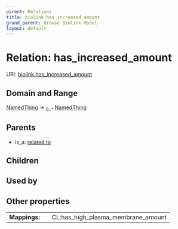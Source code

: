 ```yaml
---
parent: Relations
title: biolink:has_increased_amount
grand_parent: Browse Biolink Model
layout: default
---
```


# Relation: has_increased_amount




URI: [biolink:has_increased_amount](https://w3id.org/biolink/vocab/has_increased_amount)

## Domain and Range

[NamedThing](NamedThing.md) ->  <sub>0..*</sub> [NamedThing](NamedThing.md)

## Parents

 *  is_a: [related to](related_to.md)

## Children


## Used by


## Other properties

|  |  |  |
| --- | --- | --- |
| **Mappings:** | | CL:has_high_plasma_membrane_amount |

